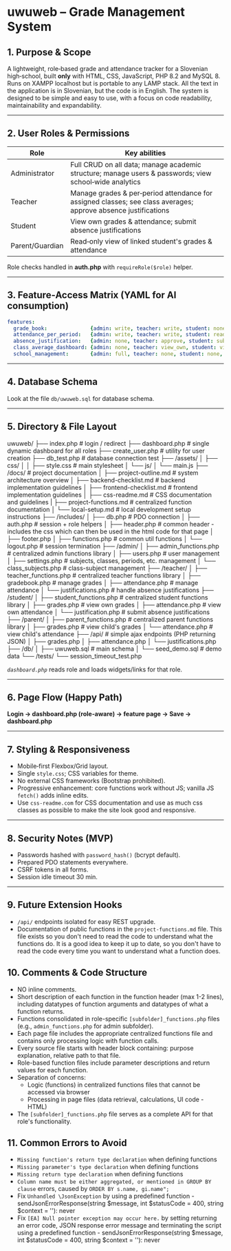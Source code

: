 # uwuweb – Grade Management System

## 1. Purpose & Scope

A lightweight, role‑based grade and attendance tracker for a Slovenian high‑school, built **only** with HTML, CSS, JavaScript, PHP 8.2 and MySQL 8. Runs on XAMPP localhost but is portable to any LAMP stack. All the text in the application is in Slovenian, but the code is in English. The system is designed to be simple and easy to use, with a focus on code readability, maintainability and expandability.

---

## 2. User Roles & Permissions

| Role            | Key abilities                                                                                                  |
|-----------------|----------------------------------------------------------------------------------------------------------------|
| Administrator   | Full CRUD on all data; manage academic structure; manage users & passwords; view school‑wide analytics         |
| Teacher         | Manage grades & per‑period attendance for assigned classes; see class averages; approve absence justifications |
| Student         | View own grades & attendance; submit absence justifications                                                    |
| Parent/Guardian | Read‑only view of linked student's grades & attendance                                                         |

Role checks handled in **auth.php** with `requireRole($role)` helper.

---

## 3. Feature‑Access Matrix (YAML for AI consumption)

```yaml
features:
  grade_book:              {admin: write, teacher: write, student: none, parent: none}
  attendance_per_period:   {admin: write, teacher: write, student: read, parent: read}
  absence_justification:   {admin: none, teacher: approve, student: submit, parent: read}
  class_average_dashboard: {admin: none, teacher: view_own, student: view_own, parent: view_own}
  school_management:       {admin: full, teacher: none, student: none, parent: none}
```

---

## 4. Database Schema

Look at the file `db/uwuweb.sql` for database schema.

---

## 5. Directory & File Layout

uwuweb/
├── index.php                 # login / redirect
├── dashboard.php             # single dynamic dashboard for all roles
├── create_user.php           # utility for user creation
├── db_test.php               # database connection test
├── /assets/
│   ├── css/
│   │   ├── style.css         # main stylesheet
│   └── js/
│       └── main.js
├── /docs/                    # project documentation
│   ├── project-outline.md    # system architecture overview
│   ├── backend-checklist.md  # backend implementation guidelines
│   ├── frontend-checklist.md  # frontend implementation guidelines
│   ├── css-readme.md         # CSS documentation and guidelines
|   ├── project-functions.md  # centralized function documentation
│   └── local-setup.md        # local development setup instructions
├── /includes/
│   ├── db.php                # PDO connection
│   ├── auth.php              # session + role helpers
│   ├── header.php            # common header - includes the css which can then be used in the html code for that page
│   ├── footer.php
│   ├── functions.php         # common util functions
│   └── logout.php            # session termination
├── /admin/
│   ├── admin_functions.php   # centralized admin functions library
│   ├── users.php             # user management
│   ├── settings.php          # subjects, classes, periods, etc. management
│   └── class_subjects.php    # class-subject management
├── /teacher/
│   ├── teacher_functions.php # centralized teacher functions library
│   ├── gradebook.php         # manage grades
│   ├── attendance.php        # manage attendance
│   └── justifications.php    # handle absence justifications
├── /student/
│   ├── student_functions.php # centralized student functions library
│   ├── grades.php            # view own grades
│   ├── attendance.php        # view own attendance
│   └── justification.php     # submit absence justifications
├── /parent/
│   ├── parent_functions.php  # centralized parent functions library
│   ├── grades.php            # view child's grades
│   └── attendance.php        # view child's attendance
├── /api/                     # simple ajax endpoints (PHP returning JSON)
│   ├── grades.php
│   ├── attendance.php
│   └── justifications.php
├── /db/
│   ├── uwuweb.sql            # main schema
│   └── seed_demo.sql         # demo data
└── /tests/
    └── session_timeout_test.php

*`dashboard.php`* reads role and loads widgets/links for that role.

---

## 6. Page Flow (Happy Path)

**Login → dashboard.php (role‑aware) → feature page → Save → dashboard.php**

---

## 7. Styling & Responsiveness

- Mobile‑first Flexbox/Grid layout.
- Single `style.css`; CSS variables for theme.
- No external CSS frameworks (Bootstrap prohibited).
- Progressive enhancement: core functions work without JS; vanilla JS `fetch()` adds inline edits.
- Use `css-readme.com` for CSS documentation and use as much css classes as possible to make the site look good and responsive.

---

## 8. Security Notes (MVP)

- Passwords hashed with `password_hash()` (bcrypt default).
- Prepared PDO statements everywhere.
- CSRF tokens in all forms.
- Session idle timeout 30 min.

---

## 9. Future Extension Hooks

- `/api/` endpoints isolated for easy REST upgrade.
- Documentation of public functions in the `project-functions.md` file. This file exists so you don't need to read the code to understand what the functions do. It is a good idea to keep it up to date, so you don't have to read the code every time you want to understand what a function does.

## 10. Comments & Code Structure

- NO inline comments.
- Short description of each function in the function header (max 1-2 lines), including datatypes of function arguments and datatypes of what a function returns. 
- Functions consolidated in role-specific `[subfolder]_functions.php` files (e.g., `admin_functions.php` for admin subfolder).
- Each page file includes the appropriate centralized functions file and contains only processing logic with function calls.
- Every source file starts with header block containing: purpose explanation, relative path to that file.
- Role-based function files include parameter descriptions and return values for each function.
- Separation of concerns:
  - Logic (functions) in centralized functions files that cannot be accessed via browser
  - Processing in page files (data retrieval, calculations, UI code - HTML)
- The `[subfolder]_functions.php` file serves as a complete API for that role's functionality.

## 11. Common Errors to Avoid
- `Missing function's return type declaration` when defining functions
- `Missing parameter's type declaration` when defining functions
- `Missing return type declaration` when defining functions
- `Column name must be either aggregated, or mentioned in GROUP BY clause` errors, caused by `ORDER BY s.name, gi.name";`
- Fix `Unhandled \JsonException` by using a predefined function - sendJsonErrorResponse(string $message, int $statusCode = 400, string $context = ''): never
- Fix `[EA] Null pointer exception may occur here.` by setting returning an error code, JSON response error message and terminating the script using a predefined function - sendJsonErrorResponse(string $message, int $statusCode = 400, string $context = ''): never
